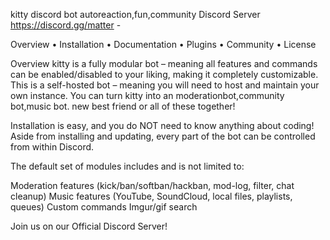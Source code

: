 kitty discord bot
autoreaction,fun,community
Discord Server https://discord.gg/matter -

Overview • Installation • Documentation • Plugins • Community • License

Overview
kitty is a fully modular bot – meaning all features and commands can be enabled/disabled to your liking, making it completely customizable. This is a self-hosted bot – meaning you will need to host and maintain your own instance. You can turn kitty into an moderationbot,community bot,music bot. new best friend or all of these together!

Installation is easy, and you do NOT need to know anything about coding! Aside from installing and updating, every part of the bot can be controlled from within Discord.

The default set of modules includes and is not limited to:

Moderation features (kick/ban/softban/hackban, mod-log, filter, chat cleanup)
Music features (YouTube, SoundCloud, local files, playlists, queues)
Custom commands
Imgur/gif search

Join us on our Official Discord Server!
